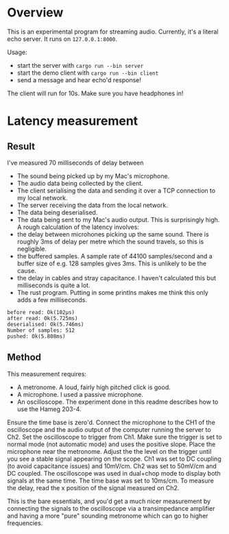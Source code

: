 # Overview

This is an experimental program for streaming audio. Currently, it's a literal echo server. It runs on `127.0.0.1:8000`.

Usage:
 - start the server with `cargo run --bin server`
 - start the demo client with `cargo run --bin client`
 - send a message and hear echo'd response!

The client will run for 10s. Make sure you have headphones in!

# Latency measurement
## Result
I've measured 70 milliseconds of delay between 
 - The sound being picked up by my Mac's microphone.
 - The audio data being collected by the client.
 - The client serialising the data and sending it over a TCP connection to my local network.
 - The server receiving the data from the local network.
 - The data being deserialised.
 - The data being sent to my Mac's audio output.
This is surprisingly high. A rough calculation of the latency involves:
 - the delay between microhones picking up the same sound. There is roughly 3ms of delay per metre which the sound travels, so this is negligible.
 - the buffered samples. A sample rate of 44100 samples/second and a buffer size of e.g. 128 samples gives 3ms. This is unlikely to be the cause.
 - the delay in cables and stray capacitance. I haven't calculated this but milliseconds is quite a lot.
 - The rust program. Putting in some printlns makes me think this only adds a few milliseconds.
```
before read: Ok(102µs)
after read: Ok(5.725ms)
deserialised: Ok(5.746ms)
Number of samples: 512
pushed: Ok(5.808ms)
```

## Method
This measurement requires:
- A metronome. A loud, fairly high pitched click is good.
- A microphone. I used a passive microphone.
- An oscilloscope. The experiment done in this readme describes how to use the Hameg 203-4.

Ensure the time base is zero'd. Connect the microphone to the CH1 of the oscilloscope and the audio output of the computer running the server to Ch2. Set the oscilloscope to trigger from Ch1. Make sure the trigger is set to normal mode (not automatic mode) and uses the positive slope. Place the microphone near the metronome. Adjust the the level on the trigger until you see a stable signal appearing on the scope. Ch1 was set to DC coupling (to avoid capacitance issues) and 10mV/cm. Ch2 was set to 50mV/cm and DC coupled. The oscilloscope was used in dual+chop mode to display both signals at the same time. The time base was set to 10ms/cm. To measure the delay, read the x position of the signal measured on Ch2.

This is the bare essentials, and you'd get a much nicer measurement by connecting the signals to the oscilloscope via a transimpedance amplifier and having a more "pure" sounding metronome which can go to higher frequencies.
